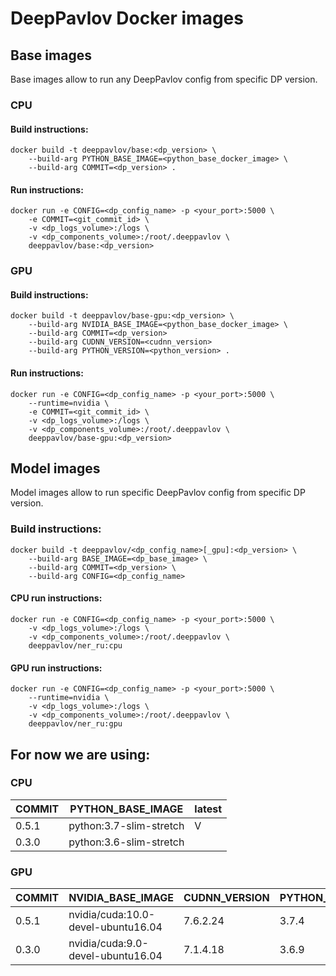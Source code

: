 # DeepPavlov Docker images

## Base images

Base images allow to run any DeepPavlov config from specific DP version.

### CPU

#### Build instructions:

```shell script
docker build -t deeppavlov/base:<dp_version> \
    --build-arg PYTHON_BASE_IMAGE=<python_base_docker_image> \
    --build-arg COMMIT=<dp_version> .
```

#### Run instructions:

```shell script
docker run -e CONFIG=<dp_config_name> -p <your_port>:5000 \
    -e COMMIT=<git_commit_id> \
    -v <dp_logs_volume>:/logs \
    -v <dp_components_volume>:/root/.deeppavlov \
    deeppavlov/base:<dp_version>
```

### GPU

#### Build instructions:

```shell script
docker build -t deeppavlov/base-gpu:<dp_version> \
    --build-arg NVIDIA_BASE_IMAGE=<python_base_docker_image> \
    --build-arg COMMIT=<dp_version>
    --build-arg CUDNN_VERSION=<cudnn_version>
    --build-arg PYTHON_VERSION=<python_version> .
```

#### Run instructions:

```shell script
docker run -e CONFIG=<dp_config_name> -p <your_port>:5000 \
    --runtime=nvidia \
    -e COMMIT=<git_commit_id> \
    -v <dp_logs_volume>:/logs \
    -v <dp_components_volume>:/root/.deeppavlov \
    deeppavlov/base-gpu:<dp_version>
```

## Model images

Model images allow to run specific DeepPavlov config from specific DP version.

### Build instructions:

```shell script
docker build -t deeppavlov/<dp_config_name>[_gpu]:<dp_version> \
    --build-arg BASE_IMAGE=<dp_base_image> \
    --build-arg COMMIT=<dp_version> \
    --build-arg CONFIG=<dp_config_name>
```

#### CPU run instructions:

```shell script
docker run -e CONFIG=<dp_config_name> -p <your_port>:5000 \
    -v <dp_logs_volume>:/logs \
    -v <dp_components_volume>:/root/.deeppavlov \
    deeppavlov/ner_ru:cpu
```

#### GPU run instructions:

```shell script
docker run -e CONFIG=<dp_config_name> -p <your_port>:5000 \
    --runtime=nvidia \
    -v <dp_logs_volume>:/logs \
    -v <dp_components_volume>:/root/.deeppavlov \
    deeppavlov/ner_ru:gpu

```

## For now we are using:

### CPU

| COMMIT | PYTHON_BASE_IMAGE       | latest |
| ------ | ----------------------- | ------ |
| 0.5.1  | python:3.7-slim-stretch | V      |
| 0.3.0  | python:3.6-slim-stretch |        |

### GPU

| COMMIT | NVIDIA_BASE_IMAGE                  | CUDNN_VERSION | PYTHON_VERSION | latest |
| ------ | ---------------------------------- | ------------- | -------------- | ------ |
| 0.5.1  | nvidia/cuda:10.0-devel-ubuntu16.04 | 7.6.2.24      | 3.7.4          | V      |
| 0.3.0  | nvidia/cuda:9.0-devel-ubuntu16.04  | 7.1.4.18      | 3.6.9          |        |
